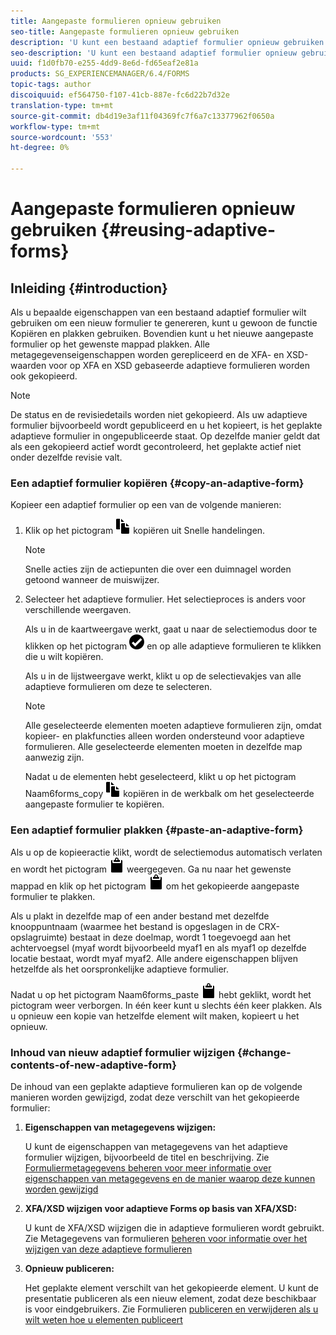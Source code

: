 ```yaml
---
title: Aangepaste formulieren opnieuw gebruiken
seo-title: Aangepaste formulieren opnieuw gebruiken
description: 'U kunt een bestaand adaptief formulier opnieuw gebruiken om nieuwe adaptieve formulieren te maken. '
seo-description: 'U kunt een bestaand adaptief formulier opnieuw gebruiken om nieuwe adaptieve formulieren te maken. '
uuid: f1d0fb70-e255-4dd9-8e6d-fd65eaf2e81a
products: SG_EXPERIENCEMANAGER/6.4/FORMS
topic-tags: author
discoiquuid: ef564750-f107-41cb-887e-fc6d22b7d32e
translation-type: tm+mt
source-git-commit: db4d19e3af11f04369fc7f6a7c13377962f0650a
workflow-type: tm+mt
source-wordcount: '553'
ht-degree: 0%

---
```



# Aangepaste formulieren opnieuw gebruiken {#reusing-adaptive-forms}

## Inleiding {#introduction}

Als u bepaalde eigenschappen van een bestaand adaptief formulier wilt gebruiken om een nieuw formulier te genereren, kunt u gewoon de functie Kopiëren en plakken gebruiken. Bovendien kunt u het nieuwe aangepaste formulier op het gewenste mappad plakken. Alle metagegevenseigenschappen worden gerepliceerd en de XFA- en XSD-waarden voor op XFA en XSD gebaseerde adaptieve formulieren worden ook gekopieerd.

>[!NOTE]
>
>De status en de revisiedetails worden niet gekopieerd. Als uw adaptieve formulier bijvoorbeeld wordt gepubliceerd en u het kopieert, is het geplakte adaptieve formulier in ongepubliceerde staat. Op dezelfde manier geldt dat als een gekopieerd actief wordt gecontroleerd, het geplakte actief niet onder dezelfde revisie valt.

### Een adaptief formulier kopiëren {#copy-an-adaptive-form}

Kopieer een adaptief formulier op een van de volgende manieren:

1. Klik op het pictogram ![Naam6forms_copy](assets/aem6forms_copy.png) kopiëren uit Snelle handelingen.

   >[!NOTE]
   >
   >Snelle acties zijn de actiepunten die over een duimnagel worden getoond wanneer de muiswijzer.

1. Selecteer het adaptieve formulier. Het selectieproces is anders voor verschillende weergaven.

   Als u in de kaartweergave werkt, gaat u naar de selectiemodus door te klikken op het pictogram ![ame6forms_check-circle](assets/aem6forms_check-circle.png) en op alle adaptieve formulieren te klikken die u wilt kopiëren.

   Als u in de lijstweergave werkt, klikt u op de selectievakjes van alle adaptieve formulieren om deze te selecteren.

   >[!NOTE]
   >
   >Alle geselecteerde elementen moeten adaptieve formulieren zijn, omdat kopieer- en plakfuncties alleen worden ondersteund voor adaptieve formulieren. Alle geselecteerde elementen moeten in dezelfde map aanwezig zijn.

   Nadat u de elementen hebt geselecteerd, klikt u op het pictogram Naam6forms_copy ![](assets/aem6forms_copy.png) kopiëren in de werkbalk om het geselecteerde aangepaste formulier te kopiëren.

### Een adaptief formulier plakken {#paste-an-adaptive-form}

Als u op de kopieeractie klikt, wordt de selectiemodus automatisch verlaten en wordt het pictogram ![Aem6forms_paste](assets/aem6forms_paste.png) weergegeven. Ga nu naar het gewenste mappad en klik op het pictogram ![Aem6forms_paste](assets/aem6forms_paste.png) om het gekopieerde aangepaste formulier te plakken.

Als u plakt in dezelfde map of een ander bestand met dezelfde knooppuntnaam (waarmee het bestand is opgeslagen in de CRX-opslagruimte) bestaat in deze doelmap, wordt 1 toegevoegd aan het achtervoegsel (myaf wordt bijvoorbeeld myaf1 en als myaf1 op dezelfde locatie bestaat, wordt myaf myaf2. Alle andere eigenschappen blijven hetzelfde als het oorspronkelijke adaptieve formulier.

Nadat u op het pictogram Naam6forms_paste ![](assets/aem6forms_paste.png) hebt geklikt, wordt het pictogram weer verborgen. In één keer kunt u slechts één keer plakken. Als u opnieuw een kopie van hetzelfde element wilt maken, kopieert u het opnieuw.

### Inhoud van nieuw adaptief formulier wijzigen {#change-contents-of-new-adaptive-form}

De inhoud van een geplakte adaptieve formulieren kan op de volgende manieren worden gewijzigd, zodat deze verschilt van het gekopieerde formulier:

1. **Eigenschappen van metagegevens wijzigen:**

   U kunt de eigenschappen van metagegevens van het adaptieve formulier wijzigen, bijvoorbeeld de titel en beschrijving. Zie [Formuliermetagegevens beheren voor meer informatie over eigenschappen van metagegevens en de manier waarop deze kunnen worden gewijzigd](/help/forms/using/manage-form-metadata.md)

1. **XFA/XSD wijzigen voor adaptieve Forms op basis van XFA/XSD:**

   U kunt de XFA/XSD wijzigen die in adaptieve formulieren wordt gebruikt. Zie Metagegevens van formulieren [beheren voor informatie over het wijzigen van deze adaptieve formulieren](/help/forms/using/manage-form-metadata.md)

1. **Opnieuw publiceren:**

   Het geplakte element verschilt van het gekopieerde element. U kunt de presentatie publiceren als een nieuw element, zodat deze beschikbaar is voor eindgebruikers. Zie Formulieren [publiceren en verwijderen als u wilt weten hoe u elementen publiceert](/help/forms/using/publishing-unpublishing-forms.md)

